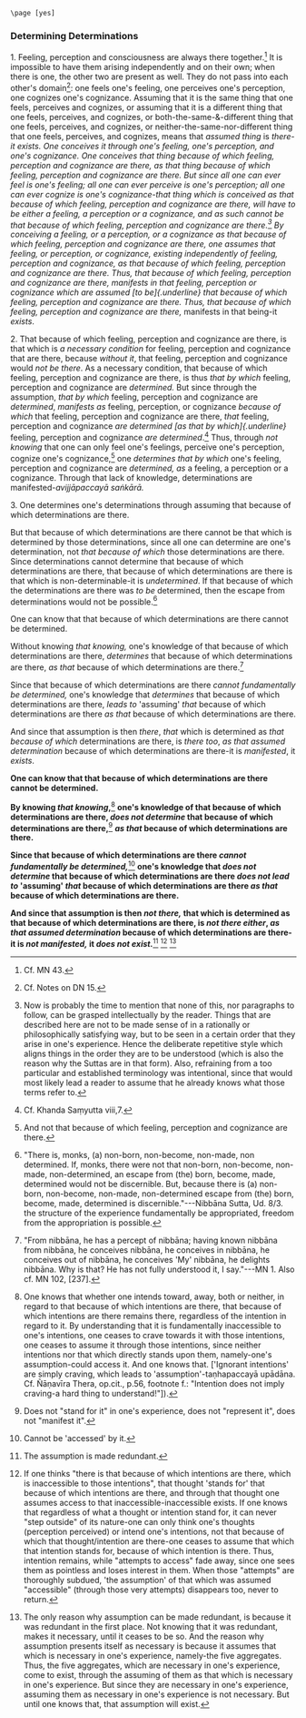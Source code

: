 
```{=context}
\page [yes]
```
### Determining Determinations

1\. Feeling, perception and consciousness are always there
together.[^97] It is impossible to have them arising
independently and on their own; when there is one, the other two are
present as well. They do not pass into each other's
domain[^98]: one feels one's feeling, one perceives
one's perception, one cognizes one's cognizance. Assuming that it is the
same thing that one feels, perceives and cognizes, or assuming that it
is a different thing that one feels, perceives, and cognizes, or
both-the-same-&-different thing that one feels, perceives, and cognizes,
or neither-the-same-nor-different thing that one feels, perceives, and
cognizes, means that *assumed thing* is *there-*it *exists*. One
*conceives it* through one's feeling, one's perception, and one's
cognizance. One conceives that thing because of which feeling,
perception and cognizance are there, *as that thing* because of which
feeling, perception and cognizance are there. But since all one can ever
feel is one's feeling; all one can ever perceive is one's perception;
all one can ever cognize is one's cognizance-*that thing* which is
conceived *as that* *because of* which feeling, perception and
cognizance are there, will *have to* *be* either *a feeling, a
perception* or *a cognizance*, and as such *cannot be that because of
which* feeling, perception and cognizance are
there.[^99] By conceiving a feeling, or a perception, or
a cognizance *as that because of which* feeling, perception and
cognizance are there, one *assumes* that feeling, or perception, or
cognizance, *existing* *independently* of feeling, perception and
cognizance, *as that because of which* feeling, perception and
cognizance are there. Thus, *that because of which* feeling, perception
and cognizance *are* there, *manifests* *in that* feeling, perception or
cognizance which are *assumed \[to be\]{.underline} that because of
which* feeling, perception and cognizance are there. Thus, *that because
of which* feeling, perception and cognizance *are* there*,* manifests in
that being-it *exists*.

2\. That because of which feeling, perception and cognizance are there,
is that which is *a* *necessary condition* for feeling, perception and
cognizance that are there, because *without it*, that feeling,
perception and cognizance would *not be there*. As a necessary
condition, that because of which feeling, perception and cognizance are
there, is thus *that by which* feeling, perception and cognizance are
*determined.* But since through the assumption, *that by which* feeling,
perception and cognizance are *determined*, *manifests* *as* feeling,
perception, or cognizance *because of which* that feeling, perception
and cognizance are there, *that* feeling, perception and cognizance *are
determined \[as that by which\]{.underline}* feeling, perception and
cognizance *are determined*.[^100] Thus, through *not
knowing* that one can only feel one's feelings, perceive one's
perception, cognize one's cognizance,[^101] one
*determines that by which* one's feeling, perception and cognizance are
*determined, as* a feeling, a perception or a cognizance. Through that
lack of knowledge, determinations are manifested-*avijjāpaccayā
saṅkārā.*

3\. One determines one's determinations through assuming that because of
which determinations are there.

But that because of which determinations are there cannot be that which
is determined by those determinations, since all one can determine are
one's determination, not *that* *because of which* those determinations
are there. Since determinations cannot determine that because of which
determinations are there, that because of which determinations are there
is that which is non-determinable-it is *undetermined*. If that because
of which the determinations are there was *to be* determined, then the
escape from determinations would not be possible.[^102]

One can know that that because of which determinations are there cannot
be determined.

Without knowing *that knowing,* one's knowledge of that because of which
determinations are there, *determines* that because of which
determinations are there, *as that* because of which determinations are
there.[^103]

Since that because of which determinations are there *cannot
fundamentally be determined,* one's knowledge that *determines* that
because of which determinations are there, *leads to* 'assuming' *that*
because of which determinations are there *as that* because of which
determinations are there.

And since that assumption is then *there*, *that* which is determined as
*that* *because* *of which* determinations are there, is *there too*,
*as that assumed* *determination* because of which determinations are
there-it is *manifested*, it *exists*.

**One can know that that because of which determinations are there
cannot be determined.**

**By knowing *that knowing*,**[^104] **one's knowledge
of that because of which determinations are there, *does not determine*
that because of which determinations are there,**[^105]
***as that* because of which determinations are there.**

**Since that because of which determinations are there *cannot
fundamentally be determined,***[^106] **one's
knowledge that *does not determine* that because of which determinations
are there *does not lead to* 'assuming' *that* because of which
determinations are there *as that* because of which determinations are
there.**

**And since that assumption is then *not there,* that which is
determined as that because of which determinations are there, is *not
there either*, *as that assumed* *determination* because of which
determinations are there-it is *not manifested,* it *does not
exist.***[^107]  [^108]  [^109]

[^97]: Cf. MN 43.

[^98]: Cf. Notes on DN 15.

[^99]: Now is probably the time to mention that none of this, nor
    paragraphs to follow, can be grasped intellectually by the reader.
    Things that are described here are not to be made sense of in a
    rationally or philosophically satisfying way, but to be seen in a
    certain order that they arise in one's experience. Hence the
    deliberate repetitive style which aligns things in the order they
    are to be understood (which is also the reason why the Suttas are in
    that form). Also, refraining from a too particular and established
    terminology was intentional, since that would most likely lead a
    reader to assume that he already knows what those terms refer to.

[^100]: Cf. Khanda Saṃyutta viii,7.

[^101]: And not that because of which feeling, perception and cognizance are
    there.

[^102]: "There is, monks, (a) non-born, non-become, non-made, non
    determined. If, monks, there were not that non-born, non-become,
    non-made, non-determined, an escape from (the) born, become, made,
    determined would not be discernible. But, because there is (a)
    non-born, non-become, non-made, non-determined escape from (the)
    born, become, made, determined is discernible."---Nibbāna Sutta, Ud.
    8/3. the structure of the experience fundamentally be appropriated,
    freedom from the appropriation is possible.

[^103]: "From nibbāna, he has a percept of nibbāna; having known nibbāna
    from nibbāna, he conceives nibbāna, he conceives in nibbāna, he
    conceives out of nibbāna, he conceives 'My' nibbāna, he delights
    nibbāna. Why is that? He has not fully understood it, I
    say."---MN 1. Also cf. MN 102, \[237\].

[^104]: One knows that whether one intends toward, away, both or neither, in
    regard to that because of which intentions are there, that because
    of which intentions are there remains there, regardless of the
    intention in regard to it. By understanding that it is fundamentally
    inaccessible to one's intentions, one ceases to crave towards it
    with those intentions, one ceases to assume it through those
    intentions, since neither intentions nor that which directly stands
    upon them, namely-one's assumption-could access it. And one knows
    that. \['Ignorant intentions' are simply craving, which leads to
    'assumption'-taṇhapaccayā upādāna. Cf. Ñāṇavīra Thera, op.cit.,
    p.56, footnote f.: "Intention does not imply craving-a hard thing to
    understand!"\]).

[^105]: Does not "stand for it" in one's experience, does not "represent it", does not "manifest it".

[^106]: Cannot be 'accessed' by it.

[^107]: The assumption is made redundant.

[^108]: If one thinks "there is that because of which intentions are there,
    which is inaccessible to those intentions", that thought 'stands
    for' that because of which intentions are there, and through that
    thought one assumes access to that inaccessible-inaccessible exists.
    If one knows that regardless of what a thought or intention stand
    for, it can never "step outside" of its nature-one can only think
    one's thoughts (perception perceived) or intend one's intentions,
    not that because of which that thought/intention are there-one
    ceases to assume that which that intention stands for, because of
    which intention is there. Thus, intention remains, while "attempts
    to access" fade away, since one sees them as pointless and loses
    interest in them. When those "attempts" are thoroughly subdued, 'the
    assumption' of that which was assumed "accessible" (through those
    very attempts) disappears too, never to return.

[^109]: The only reason why assumption can be made redundant, is because it
    was redundant in the first place. Not knowing that it was redundant,
    makes it necessary, until it ceases to be so. And the reason why
    assumption presents itself as necessary is because it assumes that
    which is necessary in one's experience, namely-the five aggregates.
    Thus, the five aggregates, which are necessary in one's experience,
    come to exist, through the assuming of them as that which is
    necessary in one's experience. But since they are necessary in one's
    experience, assuming them as necessary in one's experience is not
    necessary. But until one knows that, that assumption will exist.
